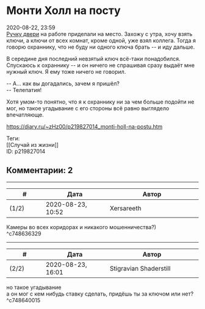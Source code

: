 Монти Холл на посту
===================

  
2020-08-22, 23:59  
  [Ручку двери](Двухфакторная%20аутентификация)  на работе приделали на место. Захожу с утра, хочу взять ключи, а ключи от всех комнат, кроме одной, уже взял коллега. Тогда я говорю охраннику, что не буду ни одного ключа брать -- и иду дальше.   
   
 В середине дня последний невзятый ключ всё-таки понадобился. Спускаюсь к охраннику -- и он ничего не спрашивая сразу выдаёт мне нужный ключ. Я ему тоже ничего не говорил.   
   
 -- А... как вы догадались, зачем я пришёл?   
 -- Телепатия!   
   
 Хотя умом-то понятно, что я к охраннику ни за чем больше подойти не мог, но такое угадывание с его стороны всё равно выглядело впечатляюще.   
  
<https://diary.ru/~zHz00/p219827014_monti-holl-na-postu.htm>  
  
Теги:  
[[Случай из жизни]]  
ID: p219827014  


Комментарии: 2
--------------

  


---



|         #         |              Дата              |                     Автор                     |           ID           |
| --- | --- | --- | --- |
| (1/2) | 2020-08-23, 10:52 | Xersareeth | c748636329 |

  
 Камеры во всех коридорах и никакого мошенничества?)   
 ^c748636329

---



|         #         |              Дата              |                     Автор                     |           ID           |
| --- | --- | --- | --- |
| (2/2) | 2020-08-23, 16:01 | Stigravian Shaderstill | c748640015 |

  
  но такое угадывание    
 а он мог с кем нибудь ставку сделать, придёшь ты за ключом или нет?   
 ^c748640015